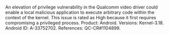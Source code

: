 An elevation of privilege vulnerability in the Qualcomm video driver could enable a local malicious application to execute arbitrary code within the context of the kernel. This issue is rated as High because it first requires compromising a privileged process. Product: Android. Versions: Kernel-3.18. Android ID: A-33752702. References: QC-CR#1104899.